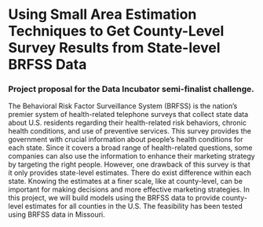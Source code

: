 # Using Small Area Estimation Techniques to Get County-Level Survey Results from State-level BRFSS Data
### Project proposal for the Data Incubator semi-finalist challenge.
The Behavioral Risk Factor Surveillance System (BRFSS) is the nation’s premier system of health-related telephone surveys that collect state data about U.S. residents regarding their health-related risk behaviors, chronic health conditions, and use of preventive services. This survey provides the government with crucial information about people’s health conditions for each state. Since it covers a broad range of health-related questions, some companies can also use the information to enhance their marketing strategy by targeting the right people. However, one drawback of this survey is that it only provides state-level estimates. There do exist difference within each state. Knowing the estimates at a finer scale, like at county-level, can be important for making decisions and more effective marketing strategies. In this project, we will build models using the BRFSS data to provide county-level estimates for all counties in the U.S. The feasibility has been tested using BRFSS data in Missouri.
